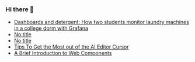 ### Hi there 👋

<!-- daily.dev BOOKMARKS:START -->
- [Dashboards and detergent: How two students monitor laundry machines in a college dorm with Grafana](https://app.daily.dev/posts/yc5vU1rXX?utm_source=rss&utm_medium=bookmarks&utm_campaign=PnGboN99PhXCxFrWGGg2C)
- [No title](https://app.daily.dev/posts/uCptSJGLF?utm_source=rss&utm_medium=bookmarks&utm_campaign=PnGboN99PhXCxFrWGGg2C)
- [No title](https://app.daily.dev/posts/bgXa9fIbu?utm_source=rss&utm_medium=bookmarks&utm_campaign=PnGboN99PhXCxFrWGGg2C)
- [Tips To Get the Most out of the AI Editor Cursor](https://app.daily.dev/posts/BY8ohUIkC?utm_source=rss&utm_medium=bookmarks&utm_campaign=PnGboN99PhXCxFrWGGg2C)
- [A Brief Introduction to Web Components](https://app.daily.dev/posts/uIusBtCEK?utm_source=rss&utm_medium=bookmarks&utm_campaign=PnGboN99PhXCxFrWGGg2C)
<!-- daily.dev BOOKMARKS:END -->

<!--
**dinesh4monto/dinesh4monto** is a ✨ _special_ ✨ repository because its `README.md` (this file) appears on your GitHub profile.

Here are some ideas to get you started:

- 🔭 I’m currently working on ...
- 🌱 I’m currently learning ...
- 👯 I’m looking to collaborate on ...
- 🤔 I’m looking for help with ...
- 💬 Ask me about ...
- 📫 How to reach me: ...
- 😄 Pronouns: ...
- ⚡ Fun fact: ...
-->
